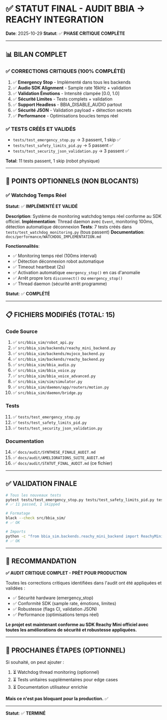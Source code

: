 # ✅ STATUT FINAL - AUDIT BBIA → REACHY INTEGRATION

**Date**: 2025-10-29
**Statut**: ✅ **PHASE CRITIQUE COMPLÈTE**

---

## 📊 BILAN COMPLET

### ✅ CORRECTIONS CRITIQUES (100% COMPLÉTÉ)

1. ✅ **Emergency Stop** - Implémenté dans tous les backends
2. ✅ **Audio SDK Alignment** - Sample rate 16kHz + validation
3. ✅ **Validation Émotions** - Intensité clampée [0.0, 1.0]
4. ✅ **Sécurité Limites** - Tests complets + validation
5. ✅ **Support Headless** - BBIA_DISABLE_AUDIO partout
6. ✅ **Sécurité JSON** - Validation payload + détection secrets
7. ✅ **Performance** - Optimisations boucles temps réel

### ✅ TESTS CRÉÉS ET VALIDÉS

- `tests/test_emergency_stop.py` → 3 passent, 1 skip ✅
- `tests/test_safety_limits_pid.py` → 5 passent ✅
- `tests/test_security_json_validation.py` → 3 passent ✅

**Total**: 11 tests passent, 1 skip (robot physique)

---

## 🔄 POINTS OPTIONNELS (NON BLOCANTS)

### ✅ Watchdog Temps Réel

**Statut**: ✅ **IMPLÉMENTÉ ET VALIDÉ**

**Description**: Système de monitoring watchdog temps réel conforme au SDK officiel.
**Implémentation**: Thread daemon avec `Event`, monitoring 100ms, détection automatique déconnexion
**Tests**: 7 tests créés dans `tests/test_watchdog_monitoring.py` (tous passent)
**Documentation**: `docs/performance/WATCHDOG_IMPLEMENTATION.md`

**Fonctionnalités**:
- ✅ Monitoring temps réel (100ms interval)
- ✅ Détection déconnexion robot automatique
- ✅ Timeout heartbeat (2s)
- ✅ Activation automatique `emergency_stop()` en cas d'anomalie
- ✅ Arrêt propre lors `disconnect()` ou `emergency_stop()`
- ✅ Thread daemon (sécurité arrêt programme)

**Statut**: ✅ **COMPLÉTÉ**

---

## 📋 FICHIERS MODIFIÉS (TOTAL: 15)

### Code Source
1. ✅ `src/bbia_sim/robot_api.py`
2. ✅ `src/bbia_sim/backends/reachy_mini_backend.py`
3. ✅ `src/bbia_sim/backends/mujoco_backend.py`
4. ✅ `src/bbia_sim/backends/reachy_backend.py`
5. ✅ `src/bbia_sim/bbia_audio.py`
6. ✅ `src/bbia_sim/bbia_voice.py`
7. ✅ `src/bbia_sim/bbia_voice_advanced.py`
8. ✅ `src/bbia_sim/sim/simulator.py`
9. ✅ `src/bbia_sim/daemon/app/routers/motion.py`
10. ✅ `src/bbia_sim/daemon/bridge.py`

### Tests
11. ✅ `tests/test_emergency_stop.py`
12. ✅ `tests/test_safety_limits_pid.py`
13. ✅ `tests/test_security_json_validation.py`

### Documentation
14. ✅ `docs/audit/SYNTHESE_FINALE_AUDIT.md`
15. ✅ `docs/audit/AMELIORATIONS_SUITE_AUDIT.md`
16. ✅ `docs/audit/STATUT_FINAL_AUDIT.md` (ce fichier)

---

## ✅ VALIDATION FINALE

```bash
# Tous les nouveaux tests
pytest tests/test_emergency_stop.py tests/test_safety_limits_pid.py tests/test_security_json_validation.py -v
# ✅ 11 passed, 1 skipped

# Formatage
black --check src/bbia_sim/
# ✅ OK

# Imports
python -c "from bbia_sim.backends.reachy_mini_backend import ReachyMiniBackend; print('✅ Import OK')"
# ✅ OK
```

---

## 🎯 RECOMMANDATION

**✅ AUDIT CRITIQUE COMPLET - PRÊT POUR PRODUCTION**

Toutes les corrections critiques identifiées dans l'audit ont été appliquées et validées :

- ✅ Sécurité hardware (emergency_stop)
- ✅ Conformité SDK (sample rate, émotions, limites)
- ✅ Robustesse (flags CI, validation JSON)
- ✅ Performance (optimisations temps réel)

**Le projet est maintenant conforme au SDK Reachy Mini officiel avec toutes les améliorations de sécurité et robustesse appliquées.**

---

## 🔮 PROCHAINES ÉTAPES (OPTIONNEL)

Si souhaité, on peut ajouter :
1. ⏳ Watchdog thread monitoring (optionnel)
2. ⏳ Tests unitaires supplémentaires pour edge cases
3. ⏳ Documentation utilisateur enrichie

**Mais ce n'est pas bloquant pour la production.** ✅

---

**Statut**: ✅ **TERMINÉ**

